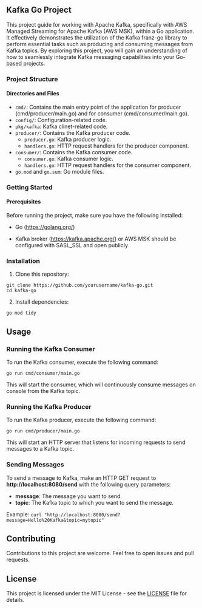 ## Kafka Go Project

This project guide for working with Apache Kafka, specifically with AWS Managed Streaming for Apache Kafka (AWS MSK), within a Go application. It effectively demonstrates the utilization of the Kafka franz-go library to perform essential tasks such as producing and consuming messages from Kafka topics. By exploring this project, you will gain an understanding of how to seamlessly integrate Kafka messaging capabilities into your Go-based projects.

### Project Structure


#### Directories and Files

- `cmd/`: Contains the main entry point of the application for producer (cmd/producer/main.go) and for consumer (cmd/consumer/main.go).
- `config/`:  Configuration-related code.
- `pkg/kafka`:  Kafka clinet-related code.
- `producer/`: Contains the Kafka producer code.
  - `producer.go`: Kafka producer logic.
  - `handlers.go`: HTTP request handlers for the producer component.
- `consumer/`: Contains the Kafka consumer code.
  - `consumer.go`: Kafka consumer logic.
  - `handlers.go`: HTTP request handlers for the consumer component.
- `go.mod` and `go.sum`: Go module files.



### Getting Started

#### Prerequisites

Before running the project, make sure you have the following installed:

-   Go (https://golang.org/)

-   Kafka broker (https://kafka.apache.org/) or AWS MSK should be configured with SASL_SSL and open publicly

### Installation

1.  Clone this repository:
    
```shell
git clone https://github.com/yourusername/kafka-go.git
cd kafka-go
```
2.  Install dependencies:
```
go mod tidy
```

## Usage

### Running the Kafka Consumer

To run the Kafka consumer, execute the following command:
```
go run cmd/consumer/main.go
```

This will start the consumer, which will continuously consume messages on console from the Kafka topic.

### Running the Kafka Producer

To run the Kafka producer, execute the following command:
```
go run cmd/producer/main.go
```

This will start an HTTP server that listens for incoming requests to send messages to a Kafka topic.

### Sending Messages

To send a message to Kafka, make an HTTP GET request to **http://localhost:8080/send** with the following query parameters:

-   **message**: The message you want to send.
-   **topic**: The Kafka topic to which you want to send the message.

Example:
```curl "http://localhost:8080/send?message=Hello%20Kafka&topic=mytopic"```

## Contributing

Contributions to this project are welcome. Feel free to open issues and pull requests.

## License

This project is licensed under the MIT License - see the [LICENSE](https://github.com/ranveer-kumar/kafka-go.git) file for details.

